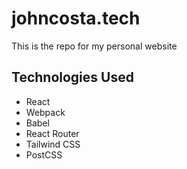 # johncosta.tech

This is the repo for my personal website

## Technologies Used

- React
- Webpack
- Babel
- React Router
- Tailwind CSS
- PostCSS
